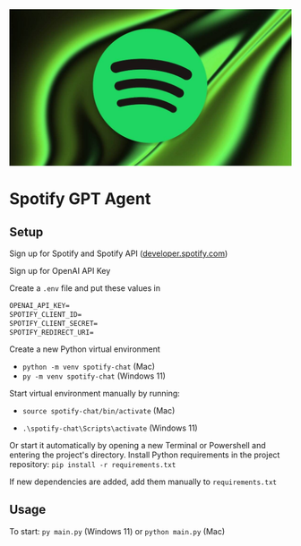<img src="readme_resources/spotify.jpeg" alt="spotify" width="550">

# Spotify GPT Agent

## Setup

Sign up for Spotify and Spotify API ([developer.spotify.com](developer.spotify.com))

Sign up for OpenAI API Key

Create a `.env` file and put these values in

```
OPENAI_API_KEY=
SPOTIFY_CLIENT_ID=
SPOTIFY_CLIENT_SECRET=
SPOTIFY_REDIRECT_URI=
```

Create a new Python virtual environment

- `python -m venv spotify-chat` (Mac)
- `py -m venv spotify-chat` (Windows 11)

Start virtual environment manually by running:

- `source spotify-chat/bin/activate` (Mac)

- `.\spotify-chat\Scripts\activate` (Windows 11)

Or start it automatically by opening a new Terminal or Powershell and entering the project's directory.
Install Python requirements in the project repository: `pip install -r requirements.txt`

If new dependencies are added, add them manually to `requirements.txt`

## Usage

To start: `py main.py` (Windows 11) or `python main.py` (Mac)
